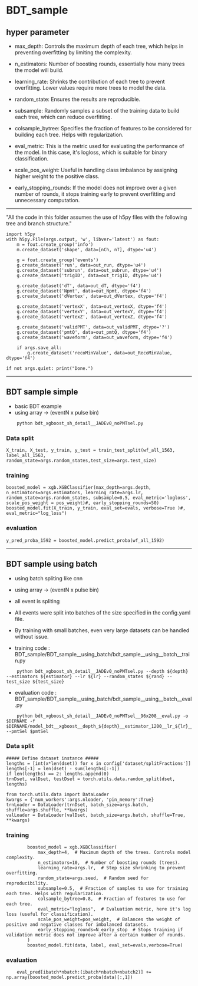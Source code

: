 # BDT_sample

##  hyper parameter
* max_depth: Controls the maximum depth of each tree, which helps in preventing overfitting by limiting the complexity.

* n_estimators: Number of boosting rounds, essentially how many trees the model will build.

* learning_rate: Shrinks the contribution of each tree to prevent overfitting. Lower values require more trees to model the data.

* random_state: Ensures the results are reproducible.

* subsample: Randomly samples a subset of the training data to build each tree, which can reduce overfitting.

* colsample_bytree: Specifies the fraction of features to be considered for building each tree. Helps with regularization.

* eval_metric: This is the metric used for evaluating the performance of the model. In this case, it's logloss, which is suitable for binary classification.

* scale_pos_weight: Useful in handling class imbalance by assigning higher weight to the positive class.

* early_stopping_rounds: If the model does not improve over a given number of rounds, it stops training early to prevent overfitting and unnecessary computation.

-----------------------
"All the code in this folder assumes the use of h5py files with the following tree and branch structure."
```
import h5py
with h5py.File(args.output, 'w', libver='latest') as fout:
    m = fout.create_group('info')
    m.create_dataset('shape', data=[nCh, nT], dtype='u4')

    g = fout.create_group('events')
    g.create_dataset('run', data=out_run, dtype='u4')
    g.create_dataset('subrun', data=out_subrun, dtype='u4')
    g.create_dataset('trigID', data=out_trigID, dtype='u4')

    g.create_dataset('dT', data=out_dT, dtype='f4')
    g.create_dataset('Npmt', data=out_Npmt, dtype='f4')
    g.create_dataset('dVertex', data=out_dVertex, dtype='f4')

    g.create_dataset('vertexX', data=out_vertexX, dtype='f4')
    g.create_dataset('vertexY', data=out_vertexY, dtype='f4')
    g.create_dataset('vertexZ', data=out_vertexZ, dtype='f4')

    g.create_dataset('validPMT', data=out_validPMT, dtype='?')
    g.create_dataset('pmtQ', data=out_pmtQ, dtype='f4')
    g.create_dataset('waveform', data=out_waveform, dtype='f4')

    if args.save_all:
        g.create_dataset('recoMinValue', data=out_RecoMinValue, dtype='f4')

if not args.quiet: print("Done.")
```
------------------------------------------------

## BDT sample simple
* basic BDT example
* using array ->  (eventN x pulse bin)

```
    python bdt_xgboost_sh_detail__JADEv0_noPMTsel.py 
```
    
### Data split
```
X_train, X_test, y_train, y_test = train_test_split(wf_all_1563, label_all_1563, random_state=args.random_states,test_size=args.test_size)
```
### training
```
boosted_model = xgb.XGBClassifier(max_depth=args.depth, n_estimators=args.estimators, learning_rate=args.lr, random_state=args.random_states, subsample=0.5, eval_metric='logloss', scale_pos_weight = pos_weight)#, early_stopping_rounds=50)
boosted_model.fit(X_train, y_train, eval_set=evals, verbose=True )#, eval_metric="log_loss")
```
### evaluation
```
y_pred_proba_1592 = boosted_model.predict_proba(wf_all_1592)
```
    
------------------------------------------------

## BDT sample using batch
* using batch spliting like cnn
* using array ->  (eventN x pulse bin)

* all event is spliting 
* All events were split into batches of the size specified in the config.yaml file.
* By training with small batches, even very large datasets can be handled without issue.

* training code : BDT_sample/BDT_sample__using_batch/bdt_sample__using__batch__train.py
```
    python bdt_xgboost_sh_detail__JADEv0_noPMTsel.py --depth ${depth} --estimators ${estimator} --lr ${lr} --random_states ${rand} --test_size ${test_size} 
```
* evaluation code : BDT_sample/BDT_sample__using_batch/bdt_sample__using__batch__eval.py
```
    python bdt_xgboost_sh_detail__JADEv0_noPMTsel__96x208__eval.py -o $DIRNAME -f $DIRNAME/model_bdt__xgboost__depth_${depth}__estimator_1200__lr_${lr}__random_${rs}__test_size_0.250__JADEv0_noPMTsel__96x208_train.json --pmtSel $pmtSel
```
### Data split
```
##### Define dataset instance #####
lengths = [int(x*len(dset)) for x in config['dataset/splitFractions']]
lengths[-1] = len(dset) - sum(lengths[:-1])
if len(lengths) == 2: lengths.append(0)
trnDset, valDset, testDset = torch.utils.data.random_split(dset, lengths)

from torch.utils.data import DataLoader
kwargs = {'num_workers':args.nloader, 'pin_memory':True}
trnLoader = DataLoader(trnDset, batch_size=args.batch, shuffle=args.shuffle, **kwargs)
valLoader = DataLoader(valDset, batch_size=args.batch, shuffle=True, **kwargs)
```
### training
```
        boosted_model = xgb.XGBClassifier(
            max_depth=4,  # Maximum depth of the trees. Controls model complexity.
            n_estimators=10,  # Number of boosting rounds (trees).
            learning_rate=args.lr,  # Step size shrinking to prevent overfitting.
            random_state=args.seed,  # Random seed for reproducibility.
            subsample=0.5,  # Fraction of samples to use for training each tree. Helps with regularization.
            colsample_bytree=0.8,  # Fraction of features to use for each tree.
            eval_metric="logloss",  # Evaluation metric, here it's log loss (useful for classification).
            scale_pos_weight=pos_weight,  # Balances the weight of positive and negative classes for imbalanced datasets.
            early_stopping_rounds=N_early_stop  # Stops training if validation metric does not improve after a certain number of rounds.
        )
        boosted_model.fit(data, label, eval_set=evals,verbose=True)
```
### evaluation
```
    eval_pred[ibatch*nbatch:(ibatch*nbatch+nbatch2)] += np.array(boosted_model.predict_proba(data)[:,1])
```
